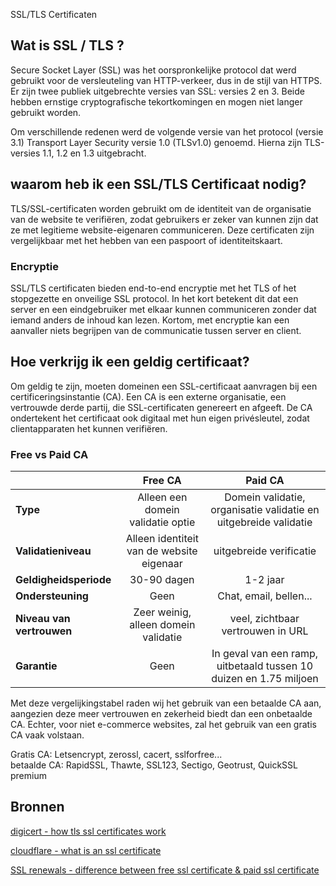  SSL/TLS Certificaten


## Wat is SSL / TLS ?

Secure Socket Layer (SSL) was het oorspronkelijke protocol dat werd gebruikt voor de versleuteling van HTTP-verkeer, dus in de stijl van HTTPS. Er zijn twee publiek uitgebrechte versies van SSL: versies 2 en 3. Beide hebben ernstige cryptografische tekortkomingen en mogen niet langer gebruikt worden.

Om verschillende redenen werd de volgende versie van het protocol (versie 3.1) Transport Layer Security versie 1.0 (TLSv1.0) genoemd.
Hierna zijn TLS-versies 1.1, 1.2 en 1.3 uitgebracht.


## waarom heb ik een SSL/TLS Certificaat nodig?

TLS/SSL-certificaten worden gebruikt om de identiteit van de organisatie van de website te verifiëren, zodat gebruikers er zeker van kunnen zijn dat ze met legitieme website-eigenaren communiceren.
Deze certificaten zijn vergelijkbaar met het hebben van een paspoort of identiteitskaart.


### Encryptie

SSL/TLS certificaten bieden end-to-end encryptie met het TLS of het stopgezette en onveilige SSL protocol.
In het kort betekent dit dat een server en een eindgebruiker met elkaar kunnen communiceren zonder dat iemand anders de inhoud kan lezen.
Kortom, met encryptie kan een aanvaller niets begrijpen van de communicatie tussen server en client.


## Hoe verkrijg ik een geldig certificaat?

Om geldig te zijn, moeten domeinen een SSL-certificaat aanvragen bij een certificeringsinstantie (CA). Een CA is een externe organisatie, een vertrouwde derde partij, die SSL-certificaten genereert en afgeeft. De CA ondertekent het certificaat ook digitaal met hun eigen privésleutel, zodat clientapparaten het kunnen verifiëren.


### Free vs Paid CA

|                    | Free CA                            | Paid CA                      |
|--------------------|:----------------------------------:|:----------------------------:|
| **Type**           | Alleen een domein validatie optie    | Domein validatie, organisatie validatie en uitgebreide validatie |
| **Validatieniveau**|Alleen identiteit van de website eigenaar|uitgebreide verificatie |
| **Geldigheidsperiode**  | 30-90 dagen                       | 1-2 jaar                   |
| **Ondersteuning**          | Geen                             | Chat, email, bellen...        |
| **Niveau van vertrouwen**   | Zeer weinig, alleen domein validatie| veel, zichtbaar vertrouwen in URL|
| **Garantie**         | Geen                             | In geval van een ramp, uitbetaald tussen 10 duizen en 1.75 miljoen |

Met deze vergelijkingstabel raden wij het gebruik van een betaalde CA aan, aangezien deze meer vertrouwen en zekerheid biedt dan een onbetaalde CA. Echter, voor niet e-commerce websites, zal het gebruik van een gratis CA vaak volstaan.

Gratis CA: Letsencrypt, zerossl, cacert, sslforfree... <br>
betaalde CA: RapidSSL, Thawte, SSL123, Sectigo, Geotrust, QuickSSL premium


## Bronnen

[digicert - how tls ssl certificates work](https://www.digicert.com/how-tls-ssl-certificates-work#:~:text=TLS%2FSSL%20certificates%20are%20used,interacting%20with%20legitimate%20website%20owners.)

[cloudflare - what is an ssl certificate](https://www.cloudflare.com/learning/ssl/what-is-an-ssl-certificate/#:~:text=For%20an%20SSL%20certificate%20to,client%20devices%20to%20verify%20it.)

[SSL renewals - difference between free ssl certificate & paid ssl certificate](https://sslrenewals.com/blog/difference-between-free-ssl-certificate-and-paid-ssl-certificate)
